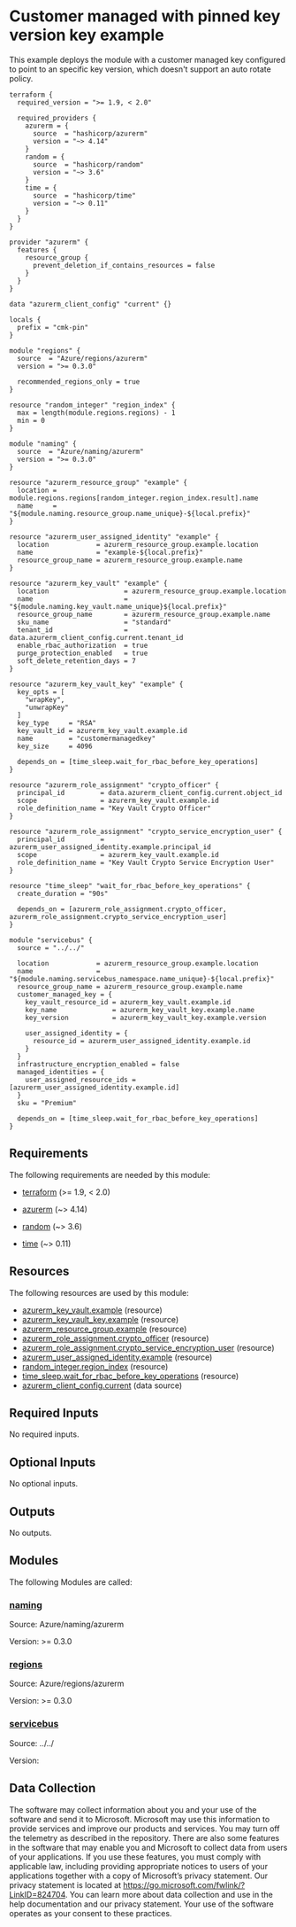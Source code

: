 <!-- BEGIN_TF_DOCS -->
# Customer managed with pinned key version key example

This example deploys the module with a customer managed key configured to point to an specific key version, which doesn't support an auto rotate policy.

```hcl
terraform {
  required_version = ">= 1.9, < 2.0"

  required_providers {
    azurerm = {
      source  = "hashicorp/azurerm"
      version = "~> 4.14"
    }
    random = {
      source  = "hashicorp/random"
      version = "~> 3.6"
    }
    time = {
      source  = "hashicorp/time"
      version = "~> 0.11"
    }
  }
}

provider "azurerm" {
  features {
    resource_group {
      prevent_deletion_if_contains_resources = false
    }
  }
}

data "azurerm_client_config" "current" {}

locals {
  prefix = "cmk-pin"
}

module "regions" {
  source  = "Azure/regions/azurerm"
  version = ">= 0.3.0"

  recommended_regions_only = true
}

resource "random_integer" "region_index" {
  max = length(module.regions.regions) - 1
  min = 0
}

module "naming" {
  source  = "Azure/naming/azurerm"
  version = ">= 0.3.0"
}

resource "azurerm_resource_group" "example" {
  location = module.regions.regions[random_integer.region_index.result].name
  name     = "${module.naming.resource_group.name_unique}-${local.prefix}"
}

resource "azurerm_user_assigned_identity" "example" {
  location            = azurerm_resource_group.example.location
  name                = "example-${local.prefix}"
  resource_group_name = azurerm_resource_group.example.name
}

resource "azurerm_key_vault" "example" {
  location                   = azurerm_resource_group.example.location
  name                       = "${module.naming.key_vault.name_unique}${local.prefix}"
  resource_group_name        = azurerm_resource_group.example.name
  sku_name                   = "standard"
  tenant_id                  = data.azurerm_client_config.current.tenant_id
  enable_rbac_authorization  = true
  purge_protection_enabled   = true
  soft_delete_retention_days = 7
}

resource "azurerm_key_vault_key" "example" {
  key_opts = [
    "wrapKey",
    "unwrapKey"
  ]
  key_type     = "RSA"
  key_vault_id = azurerm_key_vault.example.id
  name         = "customermanagedkey"
  key_size     = 4096

  depends_on = [time_sleep.wait_for_rbac_before_key_operations]
}

resource "azurerm_role_assignment" "crypto_officer" {
  principal_id         = data.azurerm_client_config.current.object_id
  scope                = azurerm_key_vault.example.id
  role_definition_name = "Key Vault Crypto Officer"
}

resource "azurerm_role_assignment" "crypto_service_encryption_user" {
  principal_id         = azurerm_user_assigned_identity.example.principal_id
  scope                = azurerm_key_vault.example.id
  role_definition_name = "Key Vault Crypto Service Encryption User"
}

resource "time_sleep" "wait_for_rbac_before_key_operations" {
  create_duration = "90s"

  depends_on = [azurerm_role_assignment.crypto_officer, azurerm_role_assignment.crypto_service_encryption_user]
}

module "servicebus" {
  source = "../../"

  location            = azurerm_resource_group.example.location
  name                = "${module.naming.servicebus_namespace.name_unique}-${local.prefix}"
  resource_group_name = azurerm_resource_group.example.name
  customer_managed_key = {
    key_vault_resource_id = azurerm_key_vault.example.id
    key_name              = azurerm_key_vault_key.example.name
    key_version           = azurerm_key_vault_key.example.version

    user_assigned_identity = {
      resource_id = azurerm_user_assigned_identity.example.id
    }
  }
  infrastructure_encryption_enabled = false
  managed_identities = {
    user_assigned_resource_ids = [azurerm_user_assigned_identity.example.id]
  }
  sku = "Premium"

  depends_on = [time_sleep.wait_for_rbac_before_key_operations]
}
```

<!-- markdownlint-disable MD033 -->
## Requirements

The following requirements are needed by this module:

- <a name="requirement_terraform"></a> [terraform](#requirement\_terraform) (>= 1.9, < 2.0)

- <a name="requirement_azurerm"></a> [azurerm](#requirement\_azurerm) (~> 4.14)

- <a name="requirement_random"></a> [random](#requirement\_random) (~> 3.6)

- <a name="requirement_time"></a> [time](#requirement\_time) (~> 0.11)

## Resources

The following resources are used by this module:

- [azurerm_key_vault.example](https://registry.terraform.io/providers/hashicorp/azurerm/latest/docs/resources/key_vault) (resource)
- [azurerm_key_vault_key.example](https://registry.terraform.io/providers/hashicorp/azurerm/latest/docs/resources/key_vault_key) (resource)
- [azurerm_resource_group.example](https://registry.terraform.io/providers/hashicorp/azurerm/latest/docs/resources/resource_group) (resource)
- [azurerm_role_assignment.crypto_officer](https://registry.terraform.io/providers/hashicorp/azurerm/latest/docs/resources/role_assignment) (resource)
- [azurerm_role_assignment.crypto_service_encryption_user](https://registry.terraform.io/providers/hashicorp/azurerm/latest/docs/resources/role_assignment) (resource)
- [azurerm_user_assigned_identity.example](https://registry.terraform.io/providers/hashicorp/azurerm/latest/docs/resources/user_assigned_identity) (resource)
- [random_integer.region_index](https://registry.terraform.io/providers/hashicorp/random/latest/docs/resources/integer) (resource)
- [time_sleep.wait_for_rbac_before_key_operations](https://registry.terraform.io/providers/hashicorp/time/latest/docs/resources/sleep) (resource)
- [azurerm_client_config.current](https://registry.terraform.io/providers/hashicorp/azurerm/latest/docs/data-sources/client_config) (data source)

<!-- markdownlint-disable MD013 -->
## Required Inputs

No required inputs.

## Optional Inputs

No optional inputs.

## Outputs

No outputs.

## Modules

The following Modules are called:

### <a name="module_naming"></a> [naming](#module\_naming)

Source: Azure/naming/azurerm

Version: >= 0.3.0

### <a name="module_regions"></a> [regions](#module\_regions)

Source: Azure/regions/azurerm

Version: >= 0.3.0

### <a name="module_servicebus"></a> [servicebus](#module\_servicebus)

Source: ../../

Version:

<!-- markdownlint-disable-next-line MD041 -->
## Data Collection

The software may collect information about you and your use of the software and send it to Microsoft. Microsoft may use this information to provide services and improve our products and services. You may turn off the telemetry as described in the repository. There are also some features in the software that may enable you and Microsoft to collect data from users of your applications. If you use these features, you must comply with applicable law, including providing appropriate notices to users of your applications together with a copy of Microsoft’s privacy statement. Our privacy statement is located at <https://go.microsoft.com/fwlink/?LinkID=824704>. You can learn more about data collection and use in the help documentation and our privacy statement. Your use of the software operates as your consent to these practices.
<!-- END_TF_DOCS -->